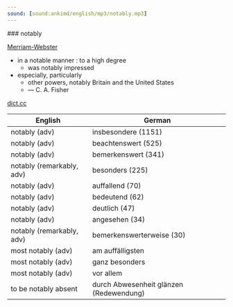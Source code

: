 ```yaml
---
sound: [sound:ankimd/english/mp3/notably.mp3]
---
```


\### notably

[Merriam-Webster](https://www.merriam-webster.com/dictionary/notably)

- in a notable manner : to a high degree
    - was notably impressed
- especially, particularly
    - other powers, notably Britain and the United States
    - — C. A. Fisher

[dict.cc](https://www.dict.cc/notably)

| English        | German       |
| -------------- | ------------ |
| notably (adv) | insbesondere (1151) |
| notably (adv) | beachtenswert (525) |
| notably (adv) | bemerkenswert (341) |
| notably (remarkably, adv) | besonders (225) |
| notably (adv) | auffallend (70) |
| notably (adv) | bedeutend (62) |
| notably (adv) | deutlich (47) |
| notably (adv) | angesehen (34) |
| notably (remarkably, adv) | bemerkenswerterweise (30) |
| most notably (adv) | am auffälligsten |
| most notably (adv) | ganz besonders |
| most notably (adv) | vor allem |
| to be notably absent | durch Abwesenheit glänzen (Redewendung) |

